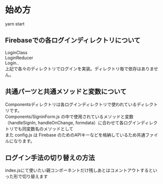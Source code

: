 # 始め方  
  
yarn start  
  

## Firebaseでの各ログインディレクトリについて  
  
LoginClass  
LoginReducer  
Login..  
上記で各々のディレクトリでログインを実装。ディレクトリ毎で依存はありません。
  
  
## 共通パーツと共通メソッドと変数について  
  
Componentsディレクトリは各ログインディレクトリで使われているディレクトリです。  
Components/SigninForm.js の中で使用されているメソッドと変数（handleSignIn, handleOnChange, formdata）に合わせて各ログインディレクトリでも同変数名のメソッドとして  
また config.js は Firebase のためのAPIキーなどを格納しているため共通ファイルになります。  
  
  
## ログイン手法の切り替えの方法
index.jsにて使いたい親コンポーネントだけ残しあとはコメントアウトするといった形で切り替えます  
  
  

